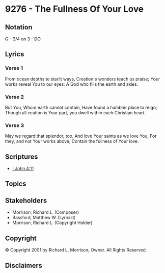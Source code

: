 # 9276 - The Fullness Of Your Love

## Notation

G - 3/4 on 3 - DO

## Lyrics

### Verse 1

From ocean depths to starlit ways, Creation's wonders teach us praise; Your works reveal You to our eyes: A God who fills the earth and skies.

### Verse 2

But You, Whom earth cannot contain, Have found a humbler place to reign; Though all ceation is Your part, you dwell within each Christian heart.

### Verse 3

May we regard that splendor, too, And love Your saints as we love You, For they, and not Your works above, Contain the fullness of Your love.


## Scriptures

- [I John 4:11](https://www.biblegateway.com/passage/?search=I%20John%204%3A11)

## Topics


## Stakeholders

- Morrison, Richard L. (Composer)
- Bassford, Matthew W. (Lyricist)
- Morrison, Richard L. (Copyright Holder)

## Copyright

© Copyright 2001 by Richard L. Morrison, Owner. All Rights Reserved.


## Disclaimers


